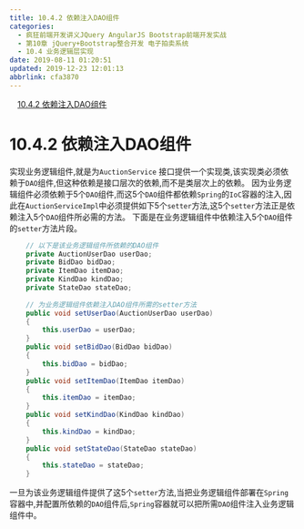 ```yaml
---
title: 10.4.2 依赖注入DAO组件
categories: 
  - 疯狂前端开发讲义JQuery AngularJS Bootstrap前端开发实战
  - 第10章 jQuery+Bootstrap整合开发 电子拍卖系统
  - 10.4 业务逻辑层实现
date: 2019-08-11 01:20:51
updated: 2019-12-23 12:01:13
abbrlink: cfa3870
---
```

<div id='my_toc'><a href="/JavaReadingNotes/cfa3870/#10-4-2-依赖注入DAO组件" class="header_1">10.4.2 依赖注入DAO组件</a>&nbsp;<br></div>
<style>.header_1{margin-left: 1em;}.header_2{margin-left: 2em;}.header_3{margin-left: 3em;}.header_4{margin-left: 4em;}.header_5{margin-left: 5em;}.header_6{margin-left: 6em;}</style>
<!--more-->
<script>if (navigator.platform.search('arm')==-1){document.getElementById('my_toc').style.display = 'none';}var e,p = document.getElementsByTagName('p');while (p.length>0) {e = p[0];e.parentElement.removeChild(e);}</script>

<!--end-->
# 10.4.2 依赖注入DAO组件 #
实现业务逻辑组件,就是为`AuctionService` 接口提供一个实现类,该实现类必须依赖于`DAO`组件,但这种依赖是接口层次的依赖,而不是类层次上的依赖。
因为业务逻辑组件必须依赖于5个`DAO`组件,而这5个`DAO`组件都依赖`Spring`的`IoC`容器的注入,因此在`AuctionServiceImpl`中必须提供如下5个`setter`方法,这5个`setter`方法正是依赖注入5个`DAO`组件所必需的方法。
下面是在业务逻辑组件中依赖注入5个`DAO`组件的`setter`方法片段。
```java
    // 以下是该业务逻辑组件所依赖的DAO组件
    private AuctionUserDao userDao;
    private BidDao bidDao;
    private ItemDao itemDao;
    private KindDao kindDao;
    private StateDao stateDao;
    
    // 为业务逻辑组件依赖注入DAO组件所需的setter方法
    public void setUserDao(AuctionUserDao userDao)
    {
        this.userDao = userDao;
    }
    public void setBidDao(BidDao bidDao)
    {
        this.bidDao = bidDao;
    }
    public void setItemDao(ItemDao itemDao)
    {
        this.itemDao = itemDao;
    }
    public void setKindDao(KindDao kindDao)
    {
        this.kindDao = kindDao;
    }
    public void setStateDao(StateDao stateDao)
    {
        this.stateDao = stateDao;
    }
```
一旦为该业务逻辑组件提供了这5个`setter`方法,当把业务逻辑组件部署在`Spring`容器中,并配置所依赖的`DAO`组件后,`Spring`容器就可以把所需`DAO`组件注入业务逻辑组件中。

